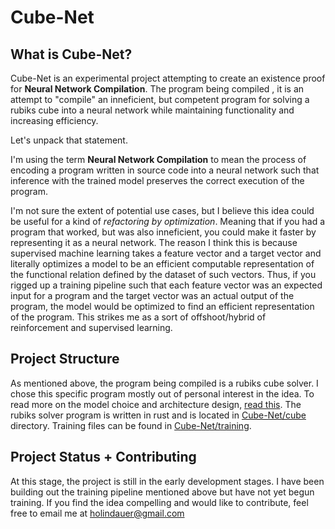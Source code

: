 # Cube-Net

## What is Cube-Net?
Cube-Net is an experimental project attempting to create an existence proof for **Neural Network Compilation**. The program being compiled , it is an attempt to "compile" an inneficient, but competent program for solving a rubiks cube into a neural network while maintaining functionality and increasing efficiency. 

Let's unpack that statement.

I'm using the term **Neural Network Compilation** to mean the process of encoding a program written in source code into a neural network such that inference with the trained model preserves the correct execution of the program.

I'm not sure the extent of potential use cases, but I believe this idea could be useful for a kind of *refactoring by optimization*. Meaning that if you had a program that worked, but was also inneficient, you could make it faster by representing it as a neural network. The reason I think this is because supervised machine learning takes a feature vector and a target vector and literally optimizes a model to be an efficient computable representation of the functional relation defined by the dataset of such vectors. Thus, if you rigged up a training pipeline such that each feature vector was an expected input for a program and the target vector was an actual output of the program, the model would be optimized to find an efficient representation of the program. This strikes me as a sort of offshoot/hybrid of reinforcement and supervised learning.

## Project Structure

As mentioned above, the program being compiled is a rubiks cube solver. I chose this specific program mostly out of personal interest in the idea. To read more on the model choice and architecture design, [read this](cube-net-theory.md). The rubiks solver program is written in rust and is located in [Cube-Net/cube](cube) directory. Training files can be found in [Cube-Net/training](training).

## Project Status + Contributing
At this stage, the project is still in the early development stages. I have been building out the training pipeline mentioned above but have not yet begun training. If you find the idea compelling and would like to contribute, feel free to email me at holindauer@gmail.com


